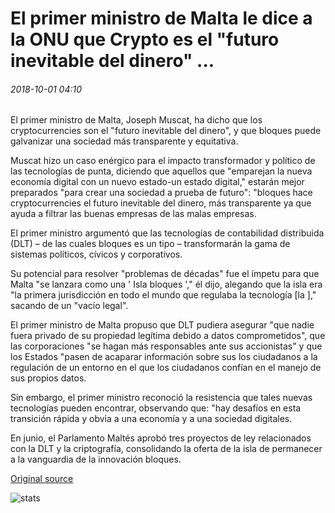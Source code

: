 # El primer ministro de Malta le dice a la ONU que Crypto es el "futuro inevitable del dinero" ...

###### 2018-10-01 04:10

El primer ministro de Malta, Joseph Muscat, ha dicho que los cryptocurrencies son el "futuro inevitable del dinero", y que bloques puede galvanizar una sociedad más transparente y equitativa.

Muscat hizo un caso enérgico para el impacto transformador y político de las tecnologías de punta, diciendo que aquellos que "emparejan la nueva economía digital con un nuevo estado-un estado digital," estarán mejor preparados "para crear una sociedad a prueba de futuro": "bloques hace cryptocurrencies el futuro inevitable del dinero, más transparente ya que ayuda a filtrar las buenas empresas de las malas empresas.

El primer ministro argumentó que las tecnologías de contabilidad distribuida (DLT) – de las cuales bloques es un tipo – transformarán la gama de sistemas políticos, cívicos y corporativos.

Su potencial para resolver "problemas de décadas" fue el ímpetu para que Malta "se lanzara como una ' Isla bloques '," él dijo, alegando que la isla era "la primera jurisdicción en todo el mundo que regulaba la tecnología [la \]," sacando de un "vacío legal".

El primer ministro de Malta propuso que DLT pudiera asegurar "que nadie fuera privado de su propiedad legítima debido a datos comprometidos", que las corporaciones "se hagan más responsables ante sus accionistas" y que los Estados "pasen de acaparar información sobre sus los ciudadanos a la regulación de un entorno en el que los ciudadanos confían en el manejo de sus propios datos.

Sin embargo, el primer ministro reconoció la resistencia que tales nuevas tecnologías pueden encontrar, observando que: "hay desafíos en esta transición rápida y obvia a una economía y a una sociedad digitales.

En junio, el Parlamento Maltés aprobó tres proyectos de ley relacionados con la DLT y la criptografía, consolidando la oferta de la isla de permanecer a la vanguardia de la innovación bloques.

[Original source](https://cointelegraph.com/news/maltas-prime-minister-tells-un-that-crypto-is-the-inevitable-future-of-money)

![stats](https://c.statcounter.com/11760860/0/a89fa40b/1/ "stats")